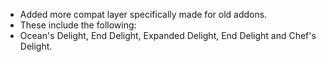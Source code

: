 - Added more compat layer specifically made for old addons.
- These include the following:
- Ocean's Delight, End Delight, Expanded Delight, End Delight and Chef's Delight. 
